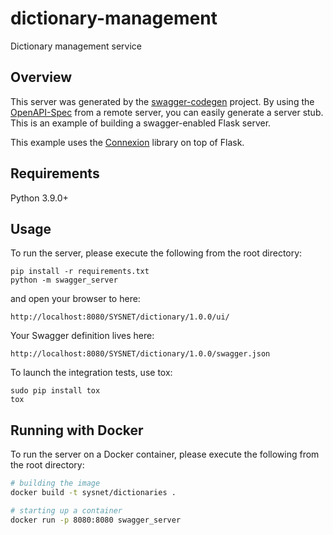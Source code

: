 # dictionary-management
Dictionary management service


## Overview
This server was generated by the [swagger-codegen](https://github.com/swagger-api/swagger-codegen) project. By using the
[OpenAPI-Spec](https://github.com/swagger-api/swagger-core/wiki) from a remote server, you can easily generate a server stub.  This
is an example of building a swagger-enabled Flask server.

This example uses the [Connexion](https://github.com/zalando/connexion) library on top of Flask.

## Requirements
Python 3.9.0+

## Usage
To run the server, please execute the following from the root directory:

```
pip install -r requirements.txt
python -m swagger_server
```

and open your browser to here:

```
http://localhost:8080/SYSNET/dictionary/1.0.0/ui/
```

Your Swagger definition lives here:

```
http://localhost:8080/SYSNET/dictionary/1.0.0/swagger.json
```

To launch the integration tests, use tox:
```
sudo pip install tox
tox
```

## Running with Docker

To run the server on a Docker container, please execute the following from the root directory:

```bash
# building the image
docker build -t sysnet/dictionaries .

# starting up a container
docker run -p 8080:8080 swagger_server
```